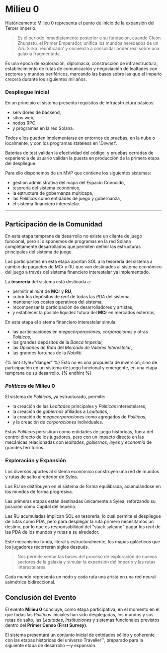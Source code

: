 # Milieu 0

Históricamente Milieu 0 representa el punto de inicio de la expansión del Tercer Imperio.

> Es el periodo inmediatamente posterior a su fundación, cuando Cleon Zhunastu, el Primer Emperador, unifica los mundos heredados de un Ziru Sirka 'reunificado' y comienza a consolidar poder real sobre una galaxia fragmentada.

Es una época de exploración, diplomacia, construcción de infraestructura, establecimiento de rutas de comunicación y negociación de lealtades con sectores y mundos periféricos, marcando las bases sobre las que el Imperio crecerá durante los siguientes mil años.

### Despliegue Inicial

En un principio el sistema presenta requisitos de infraestructura básicos:

- servidores de backend,
- sitios web,
- nodos RPC
- y programas en la red Solana.

Todos ellos pueden implementarse en entornos de pruebas, en la nube o localmente, y con los programas stateless en '_Devnet_'.

Baterías de test validan la efectividad del código, y pruebas cerradas de experiencia de usuario validan la puesta en producción de la primera etapa del despliegue.

Para ello disponemos de un MVP que contiene los siguientes sistemas:

- gestión administrativa del mapa del Espacio Conocido,
- tesorería del sistema económico,
- la estructura de gobernanza multicapa,
- las _Políticas_ como entidades de juego y gobernanza,
- el sistema financiero interestelar.

***

## Participación de la Comunidad

En esta etapa temprana de desarrollo no existe un cliente de juego funcional, pero sí disponemos de programas en la red Solana completamente desarrollados que permiten definir las estructuras principales del sistema de juego.

Los participantes en esta etapa aportan SOL a la tesorería del sistema a cambio de paquetes de MCr y RU que van destinados al sistema económico del juego a través del sistema financiero interestelar ya implementado.

La **tesorería** del sistema está destinada a:

- permitir el _mint_ de **MCr** y **RU**,
- cubrir los depósitos de _rent_ de todas las _PDA_ del sistema,
- mantener los costes operativos del sistema,
- recompensar la participación de desarrolladores y artistas,
- y establecer la posible liquidez futura del **MCr** en mercados externos,

En esta etapa el sistema financiero interestelar simula:

- las participaciones en _megacorporaciones_, _corporaciones_ y otras _Políticas_,
- los grandes depósitos de la _Banca Imperial_,
- las _Opciones de Ruta_ del _Mercado de Valores Interestelar_,
- las grandes fortunas de la _Nobiliti_.

{% hint style="danger" %}
Esto no es una propuesta de inversión, sino de participación en un sistema de juego funcional y emergente, en una etapa temprana de su desarrollo.
{% endhint %}

### _Políticas_ de Milieu 0

El sistema de _Políticas_, ya estructurado, permite:

- la creación de las _Lealtades_ principales y _Políticas_ interestelares,
- la creación de _gobiernos_ afiliados a _Lealtades_,
- la creación de _megacorporaciones_ como agregados de _Políticas_,
- y la creación de _corporaciones_ individuales.

Estas _Políticas_ persistirán como entidades de juego históricas, fuera del control directo de los jugadores, pero con un impacto directo en las mecánicas relacionadas con _lealtades_, _gobiernos_, _leyes_ y _economía_ de grandes territorios.

### Exploración y Expansión

Los diversos aportes al sistema económico construyen una red de mundos y rutas de salto alrededor de Sylea.

Los RU se distribuyen en el sistema de forma equilibrada, acumulándose en los mundos de forma progresiva.

Las primeras etapas están destinadas únicamente a Sylea, reforzando su posición como Capital del Imperio.

Las RU acumuladas implican SOL en tesorería, lo cual permite el despliegue de rutas como PDA, pero para desplegar la ruta primero necesitamos un destino, por lo que es responsabilidad del "stack syleano" pagar los _rent_ de las PDA de los mundos y rutas a su alrededor.

Este mecanismo funda, literal y estructuralmente, los mapas galácticos que los jugadores recorrerán siglos después.

> Nos permite sentar las bases del proceso de exploración de nuevos sectores de la galaxia y simular la expansión del Imperio y las rutas interestelares.

Cada mundo representa un nodo y cada ruta una arista en una red neural asimétrica bidireccional.

## Conclusión del Evento

El evento **Milieu 0** concluye, como etapa participativa, en el momento en el que todas las _Políticas_ iniciales han sido desplegadas, los mundos y sus rutas de salto, las _Lealtades_, _Instituciones_ y sistemas funcionales previstos dentro del **Primer Censo (First Survey)**.

El sistema presentará un conjunto inicial de entidades sólido y coherente con las etapas históricas del universo Traveller™, preparado para la siguiente etapa de desarrollo —y expansión.
